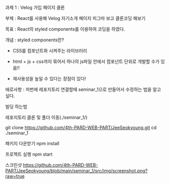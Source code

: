 과제 1 : Velog 가입 페이지 클론

부제 : React를 사용해 Velog 자기소개 페이지 피그마 보고 클론코딩 해보기

목표 : React의 styled components를 이용하여 코딩을 하였다.

개념 : styled components란?
- CSS를 컴포넌트화 시켜주는 라이브러리

- html + js + css까지 묶어서 하나의 js파일 안에서 컴포넌트 단위로 개발할 수가 있음!!

- 재사용성을 높일 수 있다는 장점이 있다!

애로사항 : 저번에 레포지토리 연결할때 seminar_1으로 만들어서 수정하는 법을 알고 싶다.

빌딩 하는법

레포지토리 클론 및 폴더 이동(./seminar_1/)

git clone https://github.com/4th-PARD-WEB-PART/JeeSeokyoung.git
cd ./seminar_1

패키지 다운받기
npm install

프로젝트 실행
npm start

스크린샷
https://github.com/4th-PARD-WEB-PART/JeeSeokyoung/blob/main/seminar_1/src/img/screenshot.png?raw=true
